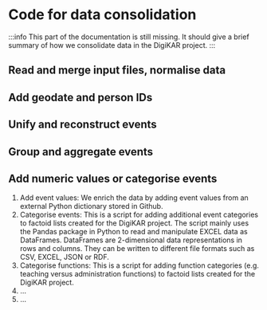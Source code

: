 # Code for data consolidation

:::info
This part of the documentation is still missing. It should give a brief summary of how we consolidate data in the DigiKAR project.
:::

## Read and merge input files, normalise data

## Add geodate and person IDs

## Unify and reconstruct events

## Group and aggregate events

## Add numeric values or categorise events

1. Add event values: We enrich the data by adding event values from an external Python dictionary stored in Github.
2. Categorise events: This is a script for adding additional event categories to factoid lists created for the DigiKAR project. The script mainly uses the Pandas package in Python to read and manipulate EXCEL data as DataFrames. DataFrames are 2-dimensional data representations in rows and columns. They can be written to different file formats such as CSV, EXCEL, JSON or RDF.
3. Categorise functions: This is a script for adding function categories (e.g. teaching versus administration functions) to factoid lists created for the DigiKAR project.
4. …
5. …

